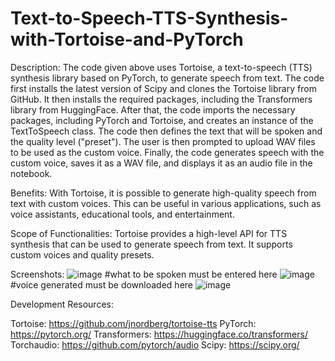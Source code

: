 # Text-to-Speech-TTS-Synthesis-with-Tortoise-and-PyTorch
Description: The code given above uses Tortoise, a text-to-speech (TTS) synthesis library based on PyTorch, to generate speech from text. The code first installs the latest version of Scipy and clones the Tortoise library from GitHub. It then installs the required packages, including the Transformers library from HuggingFace. After that, the code imports the necessary packages, including PyTorch and Tortoise, and creates an instance of the TextToSpeech class. The code then defines the text that will be spoken and the quality level ("preset"). The user is then prompted to upload WAV files to be used as the custom voice. Finally, the code generates speech with the custom voice, saves it as a WAV file, and displays it as an audio file in the notebook.

Benefits: With Tortoise, it is possible to generate high-quality speech from text with custom voices. This can be useful in various applications, such as voice assistants, educational tools, and entertainment.

Scope of Functionalities: Tortoise provides a high-level API for TTS synthesis that can be used to generate speech from text. It supports custom voices and quality presets.

Screenshots: 
![image](https://user-images.githubusercontent.com/55629425/217155375-634a2196-cfee-4979-a964-4d8e0728f250.png)
#what to be spoken must be entered here
![image](https://user-images.githubusercontent.com/55629425/217155557-aeb563ae-418f-4dff-aabb-5c07c28cbaa5.png)
#voice generated must be downloaded here
![image](https://user-images.githubusercontent.com/55629425/217155659-dbd163cd-00e0-4e75-8da3-e01cca0d7452.png)



Development Resources:

Tortoise: https://github.com/jnordberg/tortoise-tts
PyTorch: https://pytorch.org/
Transformers: https://huggingface.co/transformers/
Torchaudio: https://github.com/pytorch/audio
Scipy: https://scipy.org/
